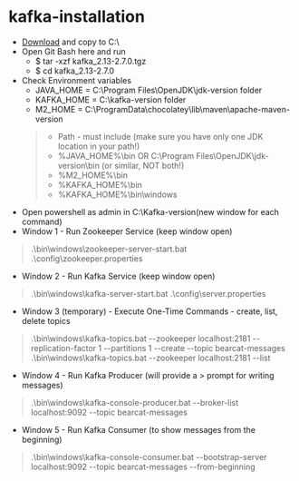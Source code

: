 # kafka-installation
- [Download](https://apache.claz.org/kafka/2.7.0/kafka_2.13-2.7.0.tgz) and copy to C:\
- Open Git Bash here and run 
  - $ tar -xzf kafka_2.13-2.7.0.tgz
  - $ cd kafka_2.13-2.7.0
- Check Environment variables
  - JAVA_HOME = C:\Program Files\OpenJDK\jdk-version folder
  - KAFKA_HOME =  C:\kafka-version folder
  - M2_HOME = C:\ProgramData\chocolatey\lib\maven\apache-maven-version
  > - Path - must include (make sure you have only one JDK location in your path!)
    > - %JAVA_HOME%\bin OR C:\Program Files\OpenJDK\jdk-version\bin (or similar, NOT both!)
    > - %M2_HOME%\bin
    > - %KAFKA_HOME%\bin
    > - %KAFKA_HOME%\bin\windows
- Open powershell as admin in C:\Kafka-version(new window for each command)
- Window 1 - Run Zookeeper Service  (keep window open)

> .\bin\windows\zookeeper-server-start.bat .\config\zookeeper.properties

- Window 2 - Run Kafka Service (keep window open)

> .\bin\windows\kafka-server-start.bat .\config\server.properties

- Window 3 (temporary) - Execute One-Time Commands - create, list, delete topics 

> .\bin\windows\kafka-topics.bat --zookeeper localhost:2181 --replication-factor 1 --partitions 1 --create --topic bearcat-messages
> .\bin\windows\kafka-topics.bat --zookeeper localhost:2181 --list

- Window 4 - Run Kafka Producer (will provide a > prompt for writing messages)

> .\bin\windows\kafka-console-producer.bat --broker-list localhost:9092 --topic bearcat-messages

- Window 5 - Run Kafka Consumer (to show messages from the beginning)

> .\bin\windows\kafka-console-consumer.bat --bootstrap-server localhost:9092 --topic bearcat-messages --from-beginning

